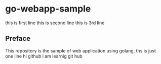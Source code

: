 # go-webapp-sample
this is first line
this is second line
this is 3rd line

## Preface
This repository is the sample of web application using golang.
ths is just one line
hi github
i am learnig git hub
